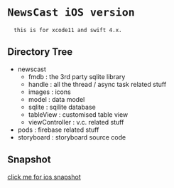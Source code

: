`NewsCast iOS version`
===
      this is for xcode11 and swift 4.x.

Directory Tree
---
* newscast
  * fmdb : the 3rd party sqlite library
  * handle : all the thread / async task related stuff
  * images : icons
  * model : data model
  * sqlite : sqilite database
  * tableView : customised table view
  * viewController : v.c. related stuff
* pods : firebase related stuff
* storyboard : storyboard source code

Snapshot
---
[click me for ios snapshot](https://www.dropbox.com/sh/773nsgslrk70p2s/AADrLWfSdR05ObQ40edOF-gka "ios's snapshot")
